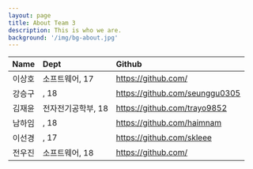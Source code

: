 ```yaml
---
layout: page
title: About Team 3
description: This is who we are.
background: '/img/bg-about.jpg'
---
```


| Name | Dept | Github |
| :---: | :------------------------ | :------------------------|
| 이상호 | 소프트웨어, 17 | https://github.com/ |
| 강승구 | , 18 | https://github.com/seunggu0305 |
| 김재윤 | 전자전기공학부, 18 | https://github.com/trayo9852 |
| 남하임 | , 18 | https://github.com/haimnam |
| 이선경 | , 17 | https://github.com/skleee |
| 전우진 | 소프트웨어, 18 | https://github.com/ |